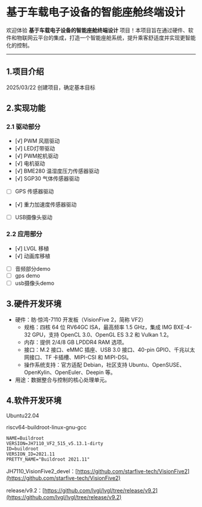 # 基于车载电子设备的智能座舱终端设计
欢迎体验 **基于车载电子设备的智能座舱终端设计** 项目！本项目旨在通过硬件、软件和物联网云平台的集成，打造一个智能座舱系统，提升乘客舒适度并实现更智能化的控制。

---

## 1.项目介绍
2025/03/22 创建项目，确定基本目标

## 2.实现功能
### 2.1 驱动部分
- [√] PWM 风扇驱动
- [√] LED灯带驱动
- [√] PWM舵机驱动
- [√] 电机驱动
- [√] BME280 温湿度压力传感器驱动
- [√] SGP30 气体传感器驱动
- [ ] GPS 传感器驱动
- [√] 重力加速度传感器驱动
- [ ] USB摄像头驱动

### 2.2 应用部分
- [√] LVGL 移植
- [√] 动画库移植
- [ ] 音频部分demo
- [ ] gps demo
- [ ] usb摄像头demo

## 3.硬件开发环境
+ 硬件：昉·惊鸿-7110 开发板（VisionFive 2，简称 VF2）
    - 规格：四核 64 位 RV64GC ISA，最高频率 1.5 GHz，集成 IMG BXE-4-32 GPU，支持 OpenCL 3.0、OpenGL ES 3.2 和 Vulkan 1.2。
    - 内存：提供 2/4/8 GB LPDDR4 RAM 选项。
    - 接口：M.2 接口、eMMC 插座、USB 3.0 接口、40-pin GPIO、千兆以太网接口、TF 卡插槽、MIPI-CSI 和 MIPI-DSI。
    - 操作系统支持：官方适配 Debian，社区支持 Ubuntu、OpenSUSE、OpenKylin、OpenEuler、Deepin 等。
+ 用途：数据整合与控制的核心处理单元。

## 4.软件开发环境
Ubuntu22.04 

riscv64-buildroot-linux-gnu-gcc

```plain
NAME=Buildroot
VERSION=JH7110_VF2_515_v5.13.1-dirty
ID=buildroot
VERSION_ID=2021.11
PRETTY_NAME="Buildroot 2021.11"
```

JH7110_VisionFive2_devel：[https://github.com/starfive-tech/VisionFive2](https://github.com/starfive-tech/VisionFive2)

release/v9.2：[https://github.com/lvgl/lvgl/tree/release/v9.2](https://github.com/lvgl/lvgl/tree/release/v9.2)




